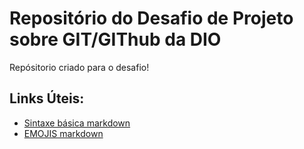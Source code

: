 # Repositório do Desafio de Projeto sobre GIT/GIThub da DIO
Repósitorio criado para o desafio!

## Links Úteis:
 - [Sintaxe básica markdown](https://www.markdownguide.org/basic-syntax/)
 - [EMOJIS markdown](https://gist.github.com/rxaviers/7360908)
